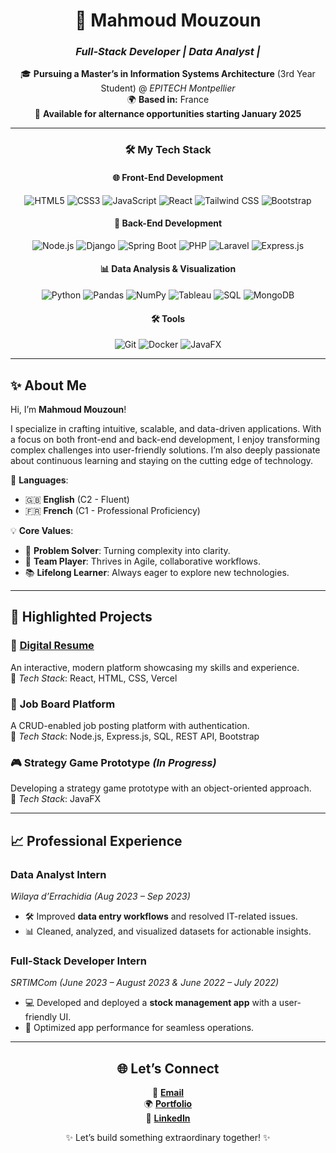 
<div align="center">

# 🚀 **Mahmoud Mouzoun**  
### *Full-Stack Developer | Data Analyst |*


🎓 **Pursuing a Master’s in Information Systems Architecture** (3rd Year Student) @ *EPITECH Montpellier*  
🌍 **Based in:** France  
💼 **Available for alternance opportunities starting January 2025**  

</div>

---

<div align="center">

### 🛠 **My Tech Stack**

#### 🌐 **Front-End Development**
![HTML5](https://img.shields.io/badge/-HTML5-E34F26?logo=html5&logoColor=white)
![CSS3](https://img.shields.io/badge/-CSS3-1572B6?logo=css3&logoColor=white)
![JavaScript](https://img.shields.io/badge/-JavaScript-F7DF1E?logo=javascript&logoColor=black)
![React](https://img.shields.io/badge/-React-61DAFB?logo=react&logoColor=black)
![Tailwind CSS](https://img.shields.io/badge/-Tailwind%20CSS-38B2AC?logo=tailwind-css&logoColor=white)
![Bootstrap](https://img.shields.io/badge/-Bootstrap-7952B3?logo=bootstrap&logoColor=white)


#### 🔧 **Back-End Development**
![Node.js](https://img.shields.io/badge/-Node.js-339933?logo=node.js&logoColor=white)
![Django](https://img.shields.io/badge/-Django-092E20?logo=django&logoColor=white)
![Spring Boot](https://img.shields.io/badge/-Spring%20Boot-6DB33F?logo=springboot&logoColor=white)
![PHP](https://img.shields.io/badge/-PHP-777BB4?logo=php&logoColor=white)
![Laravel](https://img.shields.io/badge/-Laravel-FF2D20?logo=laravel&logoColor=white)
![Express.js](https://img.shields.io/badge/-Express.js-000000?logo=express&logoColor=white)

#### 📊 **Data Analysis & Visualization**
![Python](https://img.shields.io/badge/-Python-3776AB?logo=python&logoColor=white)
![Pandas](https://img.shields.io/badge/-Pandas-150458?logo=pandas&logoColor=white)
![NumPy](https://img.shields.io/badge/-NumPy-013243?logo=numpy&logoColor=white)
![Tableau](https://img.shields.io/badge/-Tableau-E97627?logo=tableau&logoColor=white)
![SQL](https://img.shields.io/badge/-SQL-4479A1?logo=postgresql&logoColor=white)
![MongoDB](https://img.shields.io/badge/-MongoDB-47A248?logo=mongodb&logoColor=white)

#### 🛠 **Tools**
![Git](https://img.shields.io/badge/-Git-F05032?logo=git&logoColor=white)
![Docker](https://img.shields.io/badge/-Docker-2496ED?logo=docker&logoColor=white)
![JavaFX](https://img.shields.io/badge/-JavaFX-007396?logo=java&logoColor=white)

</div>

---

## ✨ **About Me**

Hi, I’m **Mahmoud Mouzoun**!  

I specialize in crafting intuitive, scalable, and data-driven applications. With a focus on both front-end and back-end development, I enjoy transforming complex challenges into user-friendly solutions. I’m also deeply passionate about continuous learning and staying on the cutting edge of technology.

🎯 **Languages**:  
- 🇬🇧 **English** (C2 - Fluent)  
- 🇫🇷 **French** (C1 - Professional Proficiency)

💡 **Core Values**:  
- 🧠 **Problem Solver**: Turning complexity into clarity.  
- 🤝 **Team Player**: Thrives in Agile, collaborative workflows.  
- 📚 **Lifelong Learner**: Always eager to explore new technologies.

---

## 📂 **Highlighted Projects**

### 🎨 [**Digital Resume**](https://mahmoud-mouzoun-portfolio.vercel.app/)  
An interactive, modern platform showcasing my skills and experience.  
🔧 *Tech Stack*: React, HTML, CSS, Vercel  

### 💼 **Job Board Platform**  
A CRUD-enabled job posting platform with authentication.  
🔧 *Tech Stack*: Node.js, Express.js, SQL, REST API, Bootstrap  

### 🎮 **Strategy Game Prototype** *(In Progress)*  
Developing a strategy game prototype with an object-oriented approach.  
🔧 *Tech Stack*: JavaFX  

---

## 📈 **Professional Experience**

### **Data Analyst Intern**  
*Wilaya d’Errachidia* *(Aug 2023 – Sep 2023)*  
- 🛠 Improved **data entry workflows** and resolved IT-related issues.  
- 📊 Cleaned, analyzed, and visualized datasets for actionable insights.  

### **Full-Stack Developer Intern**  
*SRTIMCom* *(June 2023 – August 2023 & June 2022 – July 2022)*  
- 💻 Developed and deployed a **stock management app** with a user-friendly UI.  
- 🔧 Optimized app performance for seamless operations.  

---

<div align="center">

## 🌐 **Let’s Connect**

📧 [**Email**](mailto:mahmoud.mouzoun@epitech.eu)  
🌍 [**Portfolio**](https://mahmoud-mouzoun-portfolio.vercel.app/)  
💼 [**LinkedIn**](https://www.linkedin.com/in/mahmoud-mouzoun-2177481b7/)  

✨ Let’s build something extraordinary together! ✨

</div>

